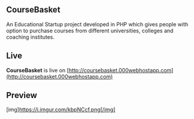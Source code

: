 CourseBasket
------------------------------
An Educational Startup project developed in PHP which gives people with option to purchase courses from different universities, colleges and coaching institutes.

Live
------------------------------
**CourseBasket** is live on [http://coursebasket.000webhostapp.com](http://coursebasket.000webhostapp.com)


Preview
------------------------------

[img]https://i.imgur.com/kbpNCcf.png[/img]


